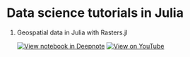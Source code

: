 # Data science tutorials in Julia

1. Geospatial data in Julia with Rasters.jl

    [![View notebook in Deepnote](https://img.shields.io/badge/Deepnote-notebook-blue)](https://deepnote.com/viewer/github/xKDR/datascience-tutorials/blob/main/rasters.ipynb) [![View on YouTube](https://img.shields.io/badge/YouTube-video-critical)](https://youtu.be/PqWuGsVQdLw)